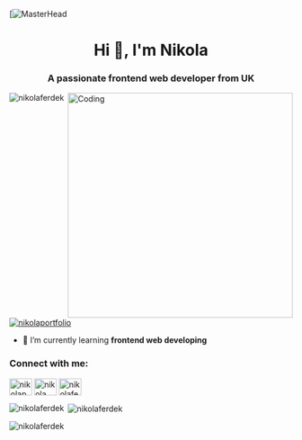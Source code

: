 [![MasterHead](https://i.pinimg.com/originals/bc/87/e5/bc87e5124f8d2cfe810d403adc96ad01.gif)
<h1 align="center">Hi 👋, I'm Nikola</h1>
<h3 align="center">A passionate frontend web developer from UK</h3>
<img align="right" alt="Coding" width="400" src="https://64.media.tumblr.com/722fb07f13764fb24e8b3739d20c2c9c/ff7b7fd2c7453fa1-ff/s1280x1920/03f3388017974120a109da5a6c1df75b57c6dcf5.gif">

<p align="left"> <img src="https://komarev.com/ghpvc/?username=nikolaferdek&label=Profile%20views&color=0e75b6&style=flat" alt="nikolaferdek" /> </p>

<p align="left"> <a href="https://twitter.com/nikolaportfolio" target="blank"><img src="https://img.shields.io/twitter/follow/nikolaportfolio?logo=twitter&style=for-the-badge" alt="nikolaportfolio" /></a> </p>

- 🌱 I’m currently learning **frontend web developing**

<h3 align="left">Connect with me:</h3>
<p align="left">
<a href="https://twitter.com/nikolaportfolio" target="blank"><img align="center" src="https://raw.githubusercontent.com/rahuldkjain/github-profile-readme-generator/master/src/images/icons/Social/twitter.svg" alt="nikolaportfolio" height="30" width="40" /></a>
<a href="https://linkedin.com/in/nikola ferdek" target="blank"><img align="center" src="https://raw.githubusercontent.com/rahuldkjain/github-profile-readme-generator/master/src/images/icons/Social/linked-in-alt.svg" alt="nikola ferdek" height="30" width="40" /></a>
<a href="https://instagram.com/nikolaferdekportfolio" target="blank"><img align="center" src="https://raw.githubusercontent.com/rahuldkjain/github-profile-readme-generator/master/src/images/icons/Social/instagram.svg" alt="nikolaferdekportfolio" height="30" width="40" /></a>
</p>

<p><img align="left" src="https://github-readme-stats.vercel.app/api/top-langs?username=nikolaferdek&show_icons=true&locale=en&layout=compact" alt="nikolaferdek" /></p>

<p>&nbsp;<img align="center" src="https://github-readme-stats.vercel.app/api?username=nikolaferdek&show_icons=true&locale=en" alt="nikolaferdek" /></p>

<p><img align="center" src="https://github-readme-streak-stats.herokuapp.com/?user=nikolaferdek&" alt="nikolaferdek" /></p>
